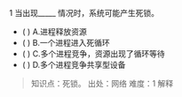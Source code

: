 1
当出现_____ 情况时，系统可能产生死锁。
- ( ) A.进程释放资源 
- ( ) B.一个进程进入死循环 
- ( ) C.多个进程竞争，资源出现了循环等待 
- ( ) D.多个进程竞争共享型设备

> 知识点：死锁。
> 出处：网络
> 难度：1
> 解释
